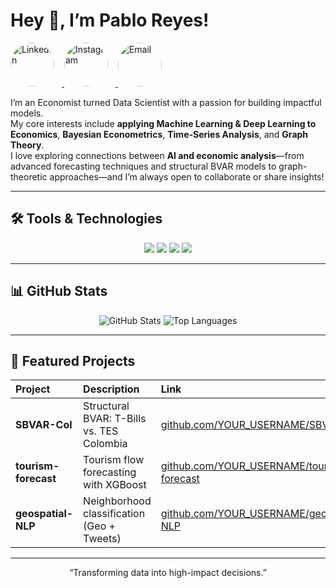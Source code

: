 # Hey 👋, I’m **Pablo Reyes**!

<p align="left">
  <a href="https://www.linkedin.com/in/pablo-alejandro-reyes-granados/" target="_blank" rel="noreferrer">
    <img
      src="https://img.shields.io/badge/LinkedIn-0A66C2?style=flat&logo=linkedin&logoColor=white"
      alt="LinkedIn"
      width="70"
      style="border-radius:50%; margin-right:12px;"
    />
  </a>
  <a href="https://www.instagram.com/pablo.reyes8/" target="_blank" rel="noreferrer">
    <img
      src="https://img.shields.io/badge/Instagram-E4405F?style=flat&logo=instagram&logoColor=white"
      alt="Instagram"
      width="70"
      style="border-radius:50%; margin-right:12px;"
    />
  </a>
  <a href="mailto:alejogranados229@gmail.com" target="_blank" rel="noreferrer">
    <img
      src="https://img.shields.io/badge/Email-D14836?style=flat&logo=gmail&logoColor=white"
      alt="Email"
      width="70"
      style="border-radius:50%;"
    />
  </a>
</p>

I’m an Economist turned Data Scientist with a passion for building impactful models.  
My core interests include **applying Machine Learning & Deep Learning to Economics**, **Bayesian Econometrics**, **Time-Series Analysis**, and **Graph Theory**.  
I love exploring connections between **AI and economic analysis**—from advanced forecasting techniques and structural BVAR models to graph-theoretic approaches—and I’m always open to collaborate or share insights!

---

## 🛠️ Tools & Technologies

<p align="center">
  <img src="https://img.shields.io/badge/Python-3776AB?style=flat&logo=python&logoColor=white" />
  <img src="https://img.shields.io/badge/PyTorch-EE4C2C?style=flat&logo=pytorch&logoColor=white" />
  <img src="https://img.shields.io/badge/Stata-0A2239?style=flat&logo=stata&logoColor=white" />
  <img src="https://img.shields.io/badge/GitHub%20Actions-2088FF?style=flat&logo=githubactions&logoColor=white" />
  <!-- add more badges from https://shields.io/ -->
</p>

---

## 📊 GitHub Stats

<p align="center">
  <img src="https://github-readme-stats.vercel.app/api?username=YOUR_USERNAME&show_icons=true&theme=dark" alt="GitHub Stats" />
  <img src="https://github-readme-stats.vercel.app/api/top-langs/?username=YOUR_USERNAME&layout=compact&theme=dark" alt="Top Languages" />
</p>

---

## 🚀 Featured Projects

| Project               | Description                                  | Link                                                         |
| :-------------------- | :------------------------------------------- | :----------------------------------------------------------- |
| **SBVAR-Col**         | Structural BVAR: T-Bills vs. TES Colombia    | [github.com/YOUR_USERNAME/SBVAR-Col](https://github.com/YOUR_USERNAME/SBVAR-Col) |
| **tourism-forecast**   | Tourism flow forecasting with XGBoost        | [github.com/YOUR_USERNAME/tourism-forecast](https://github.com/YOUR_USERNAME/tourism-forecast) |
| **geospatial-NLP**    | Neighborhood classification (Geo + Tweets)   | [github.com/YOUR_USERNAME/geospatial-NLP](https://github.com/YOUR_USERNAME/geospatial-NLP) |

---

<p align="center">
  “Transforming data into high-impact decisions.”
</p>
